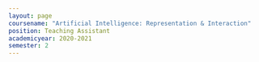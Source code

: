 ```yaml
---
layout: page
coursename: "Artificial Intelligence: Representation & Interaction"
position: Teaching Assistant
academicyear: 2020-2021
semester: 2
---
```

